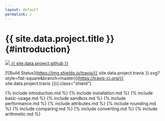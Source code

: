 ```yaml
---
layout: default
permalink: /
---
```


{{ site.data.project.title }} {#introduction}
============

<a class="source" href="https://github.com/{{ site.data.project.github }}">
    <img src="{{ site.baseurl }}/assets/images/github.png">
    {{ site.data.project.github }}
</a>

[![Build Status](https://img.shields.io/travis/{{ site.data.project.travis }}.svg?style=flat-square&branch=master)](https://travis-ci.org/{{ site.data.project.travis }}){:class="shield"}

{% include introduction.md %}
{% include installation.md %}
{% include basic-usage.md %}
{% include sandbox.md %}
{% include performance.md %}
{% include attributes.md %}
{% include rounding.md %}
{% include comparing.md %}
{% include converting.md %}
{% include arithmetic.md %}
